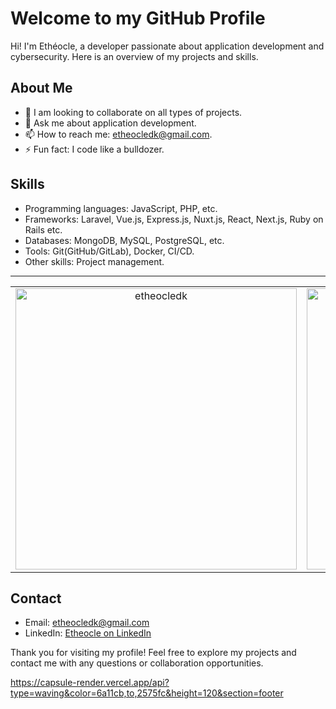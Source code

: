 # Welcome to my GitHub Profile

Hi! I'm Ethéocle, a developer passionate about application development and cybersecurity. Here is an overview of my projects and skills.

## About Me

- 👯 I am looking to collaborate on all types of projects.
- 💬 Ask me about application development.
- 📫 How to reach me: etheocledk@gmail.com.
- ⚡ Fun fact: I code like a bulldozer.

## Skills

- Programming languages: JavaScript, PHP, etc.
- Frameworks: Laravel, Vue.js, Express.js, Nuxt.js, React, Next.js, Ruby on Rails etc.
- Databases: MongoDB, MySQL, PostgreSQL, etc.
- Tools: Git(GitHub/GitLab), Docker, CI/CD.
- Other skills: Project management.

---

<table>
  <tr style="text-align: center; border: none !important; padding: 0;">
    <td style="text-align: center;">
      <img src="https://github-readme-stats.vercel.app/api?username=etheocledk&show_icons=true&locale=en&hide_border=true" alt="etheocledk" width="450" />
    </td>
    <td style="text-align: center;">
      <img src="https://github-readme-streak-stats.herokuapp.com/?user=etheocledk&hide_border=true" alt="etheocledk" width="450" />
    </td>
  </tr>
</table>

## Contact

- Email: etheocledk@gmail.com
- LinkedIn: [Etheocle on LinkedIn](https://www.linkedin.com/in/etheocledk)

Thank you for visiting my profile! Feel free to explore my projects and contact me with any questions or collaboration opportunities.

https://capsule-render.vercel.app/api?type=waving&color=6a11cb,to,2575fc&height=120&section=footer

